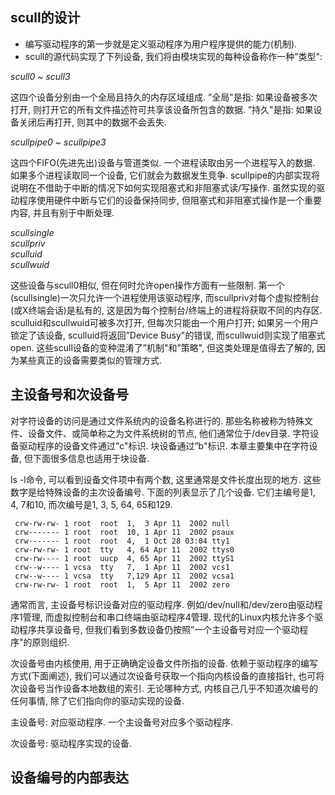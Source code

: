 ## scull的设计

- 编写驱动程序的第一步就是定义驱动程序为用户程序提供的能力(机制). 
- scull的源代码实现了下列设备, 我们将由模块实现的每种设备称作一种”类型": 

*scull0 ~ scull3*

这四个设备分别由一个全局且持久的内存区域组成. ”全局"是指: 如果设备被多次打开, 则打开它的所有文件描述符可共享该设备所包含的数据. ”持久"是指: 如果设备关闭后再打开, 则其中的数据不会丢失. 

*scullpipe0 ~ scullpipe3*

这四个FIFO(先进先出)设备与管道类似. 一个进程读取由另一个进程写入的数据. 如果多个进程读取同一个设备, 它们就会为数据发生竞争. scullpipe的内部实现将说明在不借助于中断的情况下如何实现阻塞式和非阻塞式读/写操作. 虽然实现的驱动程序使用硬件中断与它们的设备保持同步, 但阻塞式和非阻塞式操作是一个重要内容,   并且有别于中断处理. 

*scullsingle*  
*scullpriv*  
*sculluid*  
*scullwuid*  

这些设备与scull0相似, 但在何时允许open操作方面有一些限制. 第一个(scullsingle)一次只允许一个进程使用该驱动程序, 而scullpriv对每个虚拟控制台(或X终端会话)是私有的, 这是因为每个控制台/终端上的进程将获取不同的内存区. sculluid和scullwuid可被多次打开, 但每次只能由一个用户打开; 如果另一个用户锁定了该设备, sculluid将返回”Device Busy"的错误, 而scullwuid则实现了阻塞式open. 这些scull设备的变种混淆了”机制"和”策略", 但这类处理是值得去了解的, 因为某些真正的设备需要类似的管理方式. 

## 主设备号和次设备号

对字符设备的访问是通过文件系统内的设备名称进行的. 那些名称被称为特殊文件、设备文件、或简单称之为文件系统树的节点, 他们通常位于/dev目录. 字符设备驱动程序的设备文件通过”c"标识. 块设备通过”b"标识. 本章主要集中在字符设备, 但下面很多信息也适用于块设备. 

ls -l命令, 可以看到设备文件项中有两个数, 这里通常是文件长度出现的地方. 这些数字是给特殊设备的主次设备编号. 下面的列表显示了几个设备. 它们主编号是1, 4, 7和10, 而次编号是1, 3, 5, 64, 65和129.


```
 crw-rw-rw- 1 root  root  1,  3 Apr 11  2002 null 
 crw------- 1 root  root  10, 1 Apr 11  2002 psaux 
 crw------- 1 root  root  4,  1 Oct 28 03:04 tty1 
 crw-rw-rw- 1 root  tty   4, 64 Apr 11  2002 ttys0 
 crw-rw---- 1 root  uucp  4, 65 Apr 11  2002 ttyS1 
 crw--w---- 1 vcsa  tty   7,  1 Apr 11  2002 vcs1 
 crw--w---- 1 vcsa  tty   7,129 Apr 11  2002 vcsa1 
 crw-rw-rw- 1 root  root  1,  5 Apr 11  2002 zero 
```

通常而言, 主设备号标识设备对应的驱动程序. 例如/dev/null和/dev/zero由驱动程序1管理, 而虚拟控制台和串口终端由驱动程序4管理. 现代的Linux内核允许多个驱动程序共享设备号, 但我们看到多数设备仍按照”一个主设备号对应一个驱动程序"的原则组织. 

次设备号由内核使用, 用于正确确定设备文件所指的设备. 依赖于驱动程序的编写方式(下面阐述), 我们可以通过次设备号获取一个指向内核设备的直接指针, 也可将次设备号当作设备本地数组的索引. 无论哪种方式, 内核自己几乎不知道次编号的任何事情, 除了它们指向你的驱动实现的设备.

主设备号: 对应驱动程序. 一个主设备号对应多个驱动程序. 

次设备号: 驱动程序实现的设备. 

## 设备编号的内部表达


